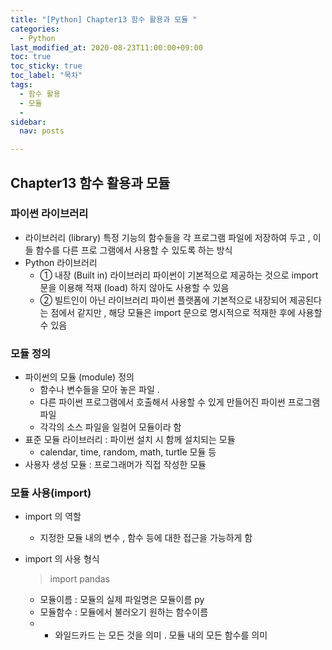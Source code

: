 ```yaml
---
title: "[Python] Chapter13 함수 활용과 모듈 "
categories:   
  - Python
last_modified_at: 2020-08-23T11:00:00+09:00
toc: true
toc_sticky: true
toc_label: "목차"
tags:
  - 함수 활용
  - 모듈
  - 
sidebar:
  nav: posts

---
```


## Chapter13 함수 활용과 모듈
### 파이썬 라이브러리
- 라이브러리 (library)
특정 기능의 함수들을 각 프로그램 파일에 저장하여 두고 , 이들 함수를 다른 프로
그램에서 사용할 수 있도록 하는 방식
- Python 라이브러리
    - ① 내장 (Built in) 라이브러리
    파이썬이 기본적으로 제공하는 것으로 import 문을 이용해 적재 (load) 하지 않아도 사용할 수 있음
    - ② 빌트인이 아닌 라이브러리
    파이썬 플랫폼에 기본적으로 내장되어 제공된다는 점에서 같지만 , 해당 모듈은 import 문으로 명시적으로 적재한 후에 사용할 수 있음
    
### 모듈 정의
- 파이썬의 모듈 (module) 정의
    - 함수나 변수들을 모아 놓은 파일 .
    - 다른 파이썬 프로그램에서 호출해서 사용할 수 있게 만들어진 파이썬 프로그램 파일
    - 각각의 소스 파일을 일컬어 모듈이라 함
- 표준 모듈 라이브러리 : 파이썬 설치 시 함께 설치되는 모듈
    - calendar, time, random, math, turtle 모듈 등
- 사용자 생성 모듈 : 프로그래머가 직접 작성한 모듈

### 모듈 사용(import)
- import 의 역할    
    - 지정한 모듈 내의 변수 , 함수 등에 대한 접근을 가능하게 함
- import 의 사용 형식
    > import pandas 

    - 모듈이름 : 모듈의 실제 파일명은 모듈이름 py
    - 모듈함수 : 모듈에서 불러오기 원하는 함수이름
    - * 와일드카드 는 모든 것을 의미 . 모듈 내의 모든 함수를 의미

